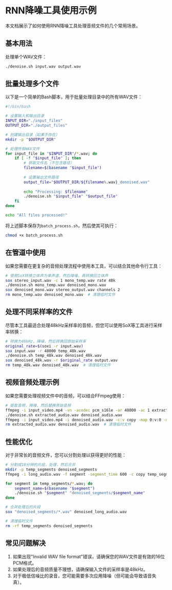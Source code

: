 # RNN降噪工具使用示例

本文档展示了如何使用RNN降噪工具处理音频文件的几个常用场景。

## 基本用法

处理单个WAV文件：

```bash
./denoise.sh input.wav output.wav
```

## 批量处理多个文件

以下是一个简单的Bash脚本，用于批量处理目录中的所有WAV文件：

```bash
#!/bin/bash

# 设置输入和输出目录
INPUT_DIR="./input_files"
OUTPUT_DIR="./output_files"

# 创建输出目录（如果不存在）
mkdir -p "$OUTPUT_DIR"

# 处理所有WAV文件
for input_file in "$INPUT_DIR"/*.wav; do
    if [ -f "$input_file" ]; then
        # 获取文件名（不包含路径）
        filename=$(basename "$input_file")
        
        # 设置输出文件路径
        output_file="$OUTPUT_DIR/${filename%.wav}_denoised.wav"
        
        echo "Processing: $filename"
        ./denoise.sh "$input_file" "$output_file"
    fi
done

echo "All files processed!"
```

将上述脚本保存为`batch_process.sh`，然后使其可执行：

```bash
chmod +x batch_process.sh
```

## 在管道中使用

如果您需要在更复杂的音频处理流程中使用本工具，可以结合其他命令行工具：

```bash
# 使用SoX转换立体声为单声道，然后降噪，再转换回立体声
sox stereo_input.wav -c 1 mono_temp.wav rate 48k
./denoise.sh mono_temp.wav denoised_mono.wav
sox denoised_mono.wav stereo_output.wav channels 2
rm mono_temp.wav denoised_mono.wav  # 清理临时文件
```

## 处理不同采样率的文件

尽管本工具最适合处理48kHz采样率的音频，但您可以使用SoX等工具进行采样率转换：

```bash
# 转换为48kHz，降噪，然后转换回原始采样率
original_rate=$(soxi -r input.wav)
sox input.wav -r 48000 temp_48k.wav
./denoise.sh temp_48k.wav denoised_48k.wav
sox denoised_48k.wav -r $original_rate output.wav
rm temp_48k.wav denoised_48k.wav  # 清理临时文件
```

## 视频音频处理示例

如果您需要处理视频文件中的音频，可以结合FFmpeg使用：

```bash
# 提取音频，降噪，然后替换原始音频
ffmpeg -i input_video.mp4 -vn -acodec pcm_s16le -ar 48000 -ac 1 extracted_audio.wav
./denoise.sh extracted_audio.wav denoised_audio.wav
ffmpeg -i input_video.mp4 -i denoised_audio.wav -c:v copy -map 0:v:0 -map 1:a:0 output_video.mp4
rm extracted_audio.wav denoised_audio.wav  # 清理临时文件
```

## 性能优化

对于非常长的音频文件，您可以分割处理以获得更好的性能：

```bash
# 分割成10分钟的片段，处理，然后合并
mkdir -p temp_segments denoised_segments
ffmpeg -i long_audio.wav -f segment -segment_time 600 -c copy temp_segments/segment_%03d.wav

for segment in temp_segments/*.wav; do
    segment_name=$(basename "$segment")
    ./denoise.sh "$segment" "denoised_segments/$segment_name"
done

# 合并处理后的片段
sox "denoised_segments/*.wav" denoised_long_audio.wav

# 清理临时文件
rm -rf temp_segments denoised_segments
```

## 常见问题解决

1. 如果出现"Invalid WAV file format"错误，请确保您的WAV文件是有效的16位PCM格式。
2. 如果处理后的音频质量不理想，请确保输入文件的采样率是48kHz。
3. 对于极低信噪比的录音，您可能需要多次应用降噪（但可能会导致语音失真）。 